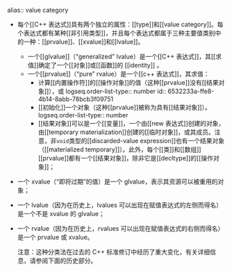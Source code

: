 alias:: value category

- 每个[[C++ 表达式]]具有两个独立的属性：[[type]]和[[value category]]。每个表达式都有某种[[非引用类型]]，并且每个表达式都属于三种主要值类别中的一种：[[prvalue]]、[[xvalue]]和[[lvalue]]。
	- 一个[[glvalue]]（“generalized” lvalue）是一个[[C++ 表达式]]，其[[求值]]确定了一个[[对象]]或[[函数]]的 [[identity]] 。
	- 一个[[prvalue]]（“pure” rvalue）是一个[[c++ 表达式]]，其求值：
		- 计算[[内置操作符]]的[[操作对象]]的值（这种[[prvalue]]没有[[结果对象]]），或
		  logseq.order-list-type:: number
		  id:: 6532233a-ffe8-4b14-8abb-78bcb3f09751
		- [[初始化]]一个对象（这种[[prvalue]]被称为具有[[结果对象]]）。
		  logseq.order-list-type:: number
		- [[结果对象]]可以是一个[[变量]]，一个由[[new 表达式]]创建的对象，由[[temporary materialization]]创建的[[临时对象]]，或其成员。注意，非`void`类型的[[discarded-value expression]]也有一个结果对象（[[materialized temporary]]）。此外，每个[[类]]和[[数组]][[prvalue]]都有一个[[结果对象]]，除非它是[[decltype]]的[[操作对象]]；
- 一个 xvalue（“即将过期”的值）是一个 glvalue，表示其资源可以被重用的对象；
- 一个 lvalue（因为在历史上，lvalues 可以出现在赋值表达式的左侧而得名）是一个不是 xvalue 的 glvalue；
- 一个 rvalue（因为在历史上，rvalues 可以出现在赋值表达式的右侧而得名）是一个 prvalue 或 xvalue。
  
  注意：这种分类法在过去的 C++ 标准修订中经历了重大变化，有关详细信息，请参阅下面的历史部分。
